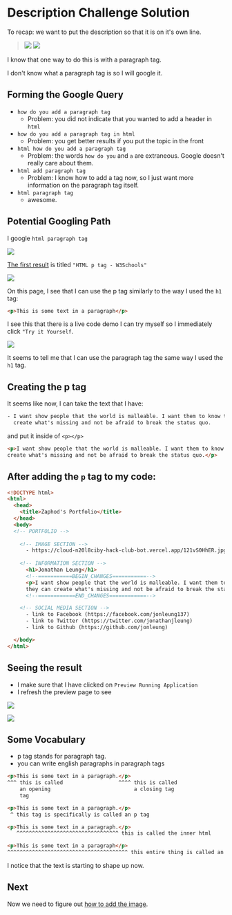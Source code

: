 # Description Challenge Solution

To recap: we want to put the description so that it is on it's own line.

> ![](img/description.png)
> ![](img/description_todo.png)

I know that one way to do this is with a paragraph tag.

I don't know what a paragraph tag is so I will google it.

## Forming the Google Query

- `how do you add a paragraph tag`
    - Problem: you did not indicate that you wanted to add a header in `html`
- `how do you add a paragraph tag in html`
    - Problem: you get better results if you put the topic in the front
- `html how do you add a paragraph tag`
    - Problem: the words `how do you` and `a` are extraneous. Google doesn't
      really care about them.
- `html add paragraph tag`
    - Problem: I know how to add a tag now, so I just want more information on
      the paragraph tag itself.
- `html paragraph tag`
    - awesome.

## Potential Googling Path

I google `html paragraph tag`
  
![](img/google_paragraph_tag.png)

[The first result](http://www.w3schools.com/tags/tag_p.asp) is titled `"HTML p
tag - W3Schools"`

![](img/p_tag.png)

On this page, I see that I can use the p tag similarly to the way I used the
`h1` tag:

```html
<p>This is some text in a paragraph</p>
```

I see this that there is a live code demo I can try myself so I immediately
click `"Try it Yourself`.

![](img/p_example.png)

It seems to tell me that I can use the paragraph tag the same way I used the
`h1` tag.

## Creating the p tag

It seems like now, I can take the text that I have:

```html
- I want show people that the world is malleable. I want them to know they can
  create what's missing and not be afraid to break the status quo.
```

and put it inside of `<p></p>`

```html
<p>I want show people that the world is malleable. I want them to know they can
create what's missing and not be afraid to break the status quo.</p>
```

## After adding the `p` tag to my code:

```html
<!DOCTYPE html>
<html>
  <head>
    <title>Zaphod's Portfolio</title>
  </head>
  <body>
  <!-- PORTFOLIO -->
  
    <!-- IMAGE SECTION -->
      - https://cloud-n20l8ciby-hack-club-bot.vercel.app/121vS0HhER.jpg
  
    <!-- INFORMATION SECTION -->
      <h1>Jonathan Leung</h1>
      <!--===========BEGIN_CHANGES===========-->
      <p>I want show people that the world is malleable. I want them to know 
      they can create what's missing and not be afraid to break the status quo.</p>
      <!--============END_CHANGES============-->          

    <!-- SOCIAL MEDIA SECTION -->
      - link to Facebook (https://facebook.com/jonleung137)
      - link to Twitter (https://twitter.com/jonathanjleung)
      - link to Github (https://github.com/jonleung)

  </body>
</html>
```

## Seeing the result

- I make sure that I have clicked on `Preview Running Application`
- I refresh the preview page to see

![](img/paragraph.png)

![](img/celebration.gif)

## Some Vocabulary

- p tag stands for paragraph tag.
- you can write english paragraphs in paragraph tags

```html
<p>This is some text in a paragraph.</p>
^^^ this is called                  ^^^^ this is called
    an opening                           a closing tag
    tag 
```

```html
<p>This is some text in a paragraph.</p>
 ^ this tag is specifically is called an p tag
```

```html
<p>This is some text in a paragraph.</p>
   ^^^^^^^^^^^^^^^^^^^^^^^^^^^^^^^^^ this is called the inner html
```

```html
<p>This is some text in a paragraph</p>
^^^^^^^^^^^^^^^^^^^^^^^^^^^^^^^^^^^^^^^ this entire thing is called an element
```



I notice that the text is starting to shape up now.

## Next

Now we need to figure out [how to add the image](image_challenge.md).
